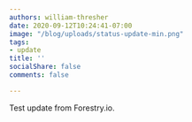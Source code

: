 ```yaml
---
authors: william-thresher
date: 2020-09-12T10:24:41-07:00
image: "/blog/uploads/status-update-min.png"
tags:
- update
title: ''
socialShare: false
comments: false

---
```

Test update from Forestry.io.